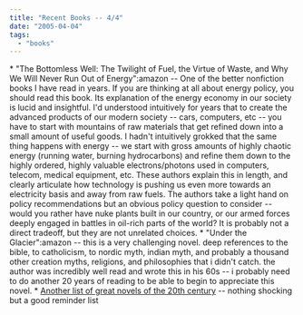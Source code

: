 ```yaml
---
title: "Recent Books -- 4/4"
date: "2005-04-04"
tags: 
  - "books"
---
```


\* "The Bottomless Well: The Twilight of Fuel, the Virtue of Waste, and Why We Will Never Run Out of Energy":amazon -- One of the better nonfiction books I have read in years. If you are thinking at all about energy policy, you should read this book. Its explanation of the energy economy in our society is lucid and insightful. I'd understood intuitively for years that to create the advanced products of our modern society -- cars, computers, etc -- you have to start with mountains of raw materials that get refined down into a small amount of useful goods. I hadn't intuitively grokked that the same thing happens with energy -- we start with gross amounts of highly chaotic energy (running water, burning hydrocarbons) and refine them down to the highly ordered, highly valuable electrons/photons used in computers, telecom, medical equipment, etc. These authors explain this in length, and clearly articulate how technology is pushing us even more towards an electricity basis and away from raw fuels. The authors take a light hand on policy recommendations but an obvious policy question to consider -- would you rather have nuke plants built in our country, or our armed forces deeply engaged in battles in oil-rich parts of the world? It is probably not a direct tradeoff, but they are not unrelated choices. \* "Under the Glacier":amazon -- this is a very challenging novel. deep references to the bible, to catholicism, to nordic myth, indian myth, and probably a thousand other creation myths, religions, and philosophies that i didn't catch. the author was incredibly well read and wrote this in his 60s -- i probably need to do another 20 years of reading to be able to begin to appreciate this novel. \* [Another list of great novels of the 20th century](http://listsofbests.com/news/#000054) -- nothing shocking but a good reminder list
